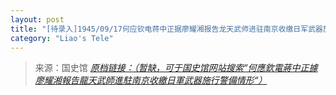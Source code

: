 ```yaml
---
layout: post
title: "[待录入]1945/09/17何应钦电蒋中正据廖耀湘报告龙天武师进驻南京收缴日军武器施行警备情形"
category: "Liao's Tele"
---
```



> 来源：国史馆 [*原档链接：（暂缺，可于国史馆网站搜索“何應欽電蔣中正據廖耀湘報告龍天武師進駐南京收繳日軍武器施行警備情形“）*]()
